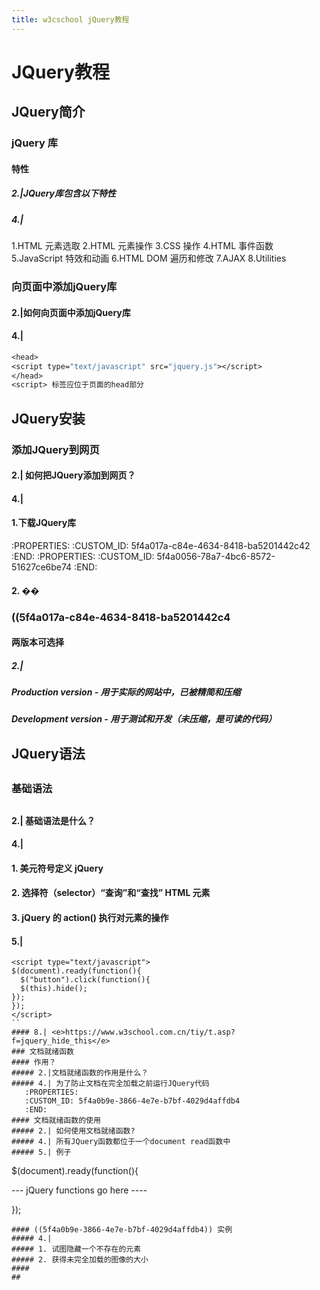 ```yaml
---
title: w3cschool jQuery教程
---
```

# JQuery教程
## JQuery简介
### jQuery 库
#### 特性
##### 2.|JQuery库包含以下特性
##### 4.| 
1.HTML 元素选取
2.HTML 元素操作
3.CSS 操作
4.HTML 事件函数
5.JavaScript 特效和动画
6.HTML DOM 遍历和修改
7.AJAX
8.Utilities
### 向页面中添加jQuery库
#### 2.|如何向页面中添加jQuery库
#### 4.|
```clojure
<head>
<script type="text/javascript" src="jquery.js"></script>
</head>
<script> 标签应位于页面的head部分
```
## JQuery安装
### 添加JQuery到网页
#### 2.| 如何把JQuery添加到网页？
#### 4.|
#### 1.下载JQuery库
   :PROPERTIES:
   :CUSTOM_ID: 5f4a017a-c84e-4634-8418-ba5201442c42
   :END:
   :PROPERTIES:
   :CUSTOM_ID: 5f4a0056-78a7-4bc6-8572-51627ce6be74
   :END:
#### 2. ��
### ((5f4a017a-c84e-4634-8418-ba5201442c4
#### 两版本可选择
##### 2.|
##### Production version - 用于实际的网站中，已被精简和压缩
##### Development version - 用于测试和开发（未压缩，是可读的代码）
##
## JQuery语法
##
###
### 基础语法
###
####
##
#### 2.| 基础语法是什么？
#### 4.|
#### 1. 美元符号定义 jQuery
#### 2. 选择符（selector）“查询”和“查找” HTML 元素
#### 3. jQuery 的 action() 执行对元素的操作
#### 5.|
```
<script type="text/javascript">
$(document).ready(function(){
  $("button").click(function(){
  $(this).hide();
});
});
</script>
``
#### 8.| <e>https://www.w3school.com.cn/tiy/t.asp?f=jquery_hide_this</e>
### 文档就绪函数
#### 作用？
##### 2.|文档就绪函数的作用是什么？
##### 4.| 为了防止文档在完全加载之前运行JQuery代码
   :PROPERTIES:
   :CUSTOM_ID: 5f4a0b9e-3866-4e7e-b7bf-4029d4affdb4
   :END:
#### 文档就绪函数的使用
##### 2.| 如何使用文档就绪函数?
##### 4.| 所有JQuery函数都位于一个document read函数中
##### 5.| 例子
```
$(document).ready(function(){

--- jQuery functions go here ----

});
```
#### ((5f4a0b9e-3866-4e7e-b7bf-4029d4affdb4)) 实例
##### 4.|
##### 1. 试图隐藏一个不存在的元素
##### 2. 获得未完全加载的图像的大小
####
##
